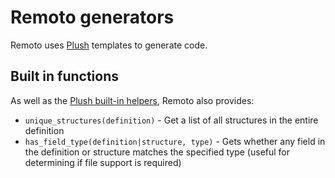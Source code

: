 # Remoto generators

Remoto uses [Plush](https://github.com/gobuffalo/plush) templates to generate code.

## Built in functions

As well as the [Plush built-in helpers](https://github.com/gobuffalo/plush#builtin-helpers), Remoto also provides:

* `unique_structures(definition)` - Get a list of all structures in the entire definition
* `has_field_type(definition|structure, type)` - Gets whether any field in the definition or structure matches the specified type (useful for determining if file support is required)
